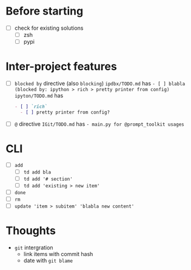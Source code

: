 # Before starting
- [ ] check for existing solutions
  - [ ] zsh
  - [ ] pypi

# Inter-project features
- [ ] `blocked by` directive (also `blocking`)
  `ipdbx/TODO.md` has `- [ ] blabla (blocked by: ipython > rich > pretty printer from config)`
  `ipyton/TODO.md` has
  ```md
  - [ ] `rich`
    - [ ] pretty printer from config?
  ```
- [ ] `@` directive
  `IGit/TODO.md` has `- main.py for @prompt_toolkit usages`

# CLI
- [ ] `add`
  - [ ] `td add bla`
  - [ ] `td add '# section'`
  - [ ] `td add 'existing > new item'`
- [ ] `done`
- [ ] `rm`
- [ ] `update 'item > subitem' 'blabla new content'`

# Thoughts
- `git` intergration
  - link items with commit hash
  - date with `git blame`